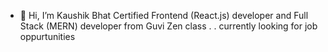 - 👋 Hi, I’m Kaushik Bhat
Certified Frontend (React.js) developer and Full Stack (MERN) developer from Guvi Zen class .
.
currently looking for job oppurtunities


